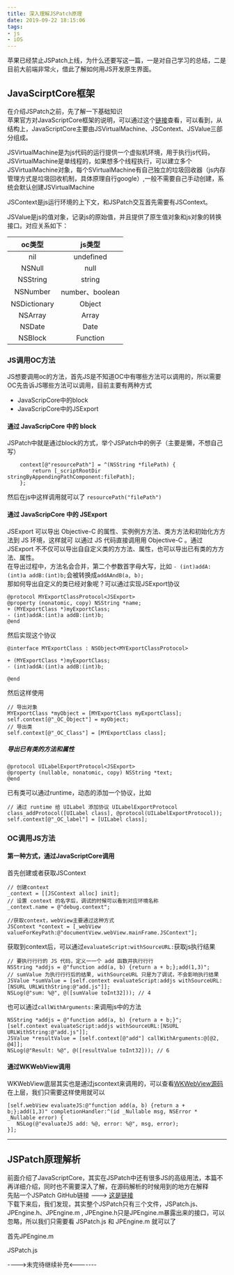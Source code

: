 ```yaml
---
title: 深入理解JSPatch原理
date: 2019-09-22 18:15:06
tags: 
- js
- iOS
---
```


苹果已经禁止JSPatch上线，为什么还要写这一篇，一是对自己学习的总结，二是目前大前端非常火，借此了解如何用JS开发原生界面。  
## JavaScirptCore框架
在介绍JSPatch之前，先了解一下基础知识  
苹果官方对JavaScriptCore框架的说明，可以通过这个[链接](https://developer.apple.com/documentation/javascriptcore?language=occ)查看，可以看到，从结构上，JavaScriptCore主要由JSVirtualMachine、JSContext、JSValue三部分组成。  

JSVirtualMachine是为js代码的运行提供一个虚拟机环境，用于执行js代码，JSVirtualMachine是单线程的，如果想多个线程执行，可以建立多个JSVirtualMachine对象，每个SVirtualMachine有自己独立的垃圾回收器（js内存管理方式是垃圾回收机制，具体原理自行google）,一般不需要自己手动创建，系统会默认创建JSVirtualMachine  

JSContext是js运行环境的上下文，和JSPatch交互首先需要有JSContext。  

JSValue是js的值对象，记录js的原始值，并且提供了原生值对象和js对象的转换接口。对应关系如下：

oc类型 | js类型 
:-: | :-: 
nil | undefined |
NSNull | null | 
NSString | string | 
NSNumber | number、boolean | 
NSDictionary | Object | 
NSArray | Array | 
NSDate | Date | 
NSBlock | Function | 

### JS调用OC方法
JS想要调用oc的方法，首先JS是不知道OC中有哪些方法可以调用的，所以需要OC先告诉JS哪些方法可以调用，目前主要有两种方式
+ JavaScripCore中的block
+ JavaScripCore中的JSExport

#### 通过 JavaScripCore 中的 block
JSPatch中就是通过block的方式，举个JSPatch中的例子（主要是懒，不想自己写）
```
    context[@"resourcePath"] = ^(NSString *filePath) {
        return [_scriptRootDir stringByAppendingPathComponent:filePath];
    };
```
然后在js中这样调用就可以了
`resourcePath("filePath")`

#### 通过 JavaScripCore 中的 JSExport
JSExport 可以导出 Objective-C 的属性、实例例⽅方法、类⽅方法和初始化⽅方法到 JS 环境，这样就可 以通过 JS 代码直接调⽤用 Objective-C 。通过 JSExport 不不仅可以导出⾃自定义类的⽅方法、属性，也可以导出已有类的⽅方法、属性。  
在导出过程中，方法名会合并，第二个参数首字母大写，比如
`- (int)addA:(int)a addB:(int)b;`会被转换成`addAAndB(a, b);`  
那如何导出自定义的类已经对象呢？可以通过实现JSExport协议
```
@protocol MYExportClassProtocol<JSExport>
@property (nonatomic, copy) NSString *name;
+ (MYExportClass *)myExportClass;
- (int)addA:(int)a addB:(int)b;
@end
```
然后实现这个协议
```
@interface MYExportClass : NSObject<MYExportClassProtocol>

+ (MYExportClass *)myExportClass;
- (int)addA:(int)a addB:(int)b;

@end
```
然后这样使用
```
// 导出对象
MYExportClass *myObject = [MYExportClass myExportClass]; 
self.context[@"_OC_Object"] = myObject;
// 导出类
self.context[@"_OC_Class"] = [MYExportClass class];
```

##### 导出已有类的方法和属性
```
@protocol UILabelExportProtocol<JSExport>
@property (nullable, nonatomic, copy) NSString *text;
@end
```
已有类可以通过runtime，动态的添加一个协议，比如
```
// 通过 runtime 给 UILabel 添加协议 UILabelExportProtocol class_addProtocol([UILabel class], @protocol(UILabelExportProtocol));
self.context[@"_OC_label"] = [UILabel class];
```

### OC调用JS方法
#### 第一种方式，通过JavaScriptCore调用
首先创建或者获取JSContext
```
// 创建context
_context = [[JSContext alloc] init]; 
// 设置 context 的名字后，调试的时候可以看到对应环境名称
_context.name = @"debug.context";

//获取context，webView主要通过这种方式
JSContext *context = [_webView valueForKeyPath:@"documentView.webView.mainFrame.JSContext"];
```
获取到context后，可以通过`evaluateScript:withSourceURL:`获取js执行结果
```
// 要执⾏行行的 JS 代码，定义⼀一个 add 函数并执⾏行行
NSString *addjs = @"function add(a, b) {return a + b;};add(1,3)";
// sumValue 为执⾏行行后的结果, withSourceURL 只是为了调试，不会影响执行结果
JSValue *sumValue = [self.context evaluateScript:addjs withSourceURL: [NSURL URLWithString:@"add.js"]];
NSLog(@"sum: %@", @([sumValue toInt32])); // 4
```
也可以通过`callWithArguments:`来调用js中的方法
```
NSString *addjs = @"function add(a, b) {return a + b;}";
[self.context evaluateScript:addjs withSourceURL:[NSURL
URLWithString:@"add.js"]];
JSValue *resultValue = [self.context[@"add"] callWithArguments:@[@2, @4]];
NSLog(@"Result: %@", @([resultValue toInt32])); // 6
```

#### 通过WKWebView调用
WKWebView底层其实也是通过jscontext来调用的，可以查看[WKWebView源码](https://opensource.apple.com/source/WebKit2/WebKit2-7605.3.8/UIProcess/API/Cocoa/WKWebView.mm.auto.html)  
在上层，我们只需要这样使用就可以
```
[self.webView evaluateJS:@"function add(a, b) {return a + b;};add(1,3)" completionHandler:^(id _Nullable msg, NSError * _Nullable error) {
   NSLog(@"evaluateJS add: %@, error: %@", msg, error);
}];
```
******

## JSPatch原理解析
前面介绍了JavaScriptCore，其实在JSPatch中还有很多JS的高级用法，本篇不再详细介绍，同时也不需要深入了解，在源码解析的时候用到的地方在解释  
先贴一个JSPatch GitHub链接 ---> [这是链接](https://github.com/bang590/JSPatch)  
下载下来后，我们发现，其实整个JSPatch只有三个文件，JSPatch.js、JPEngine.h、JPEngine.m , JPEngine.h只是JPEngine.m暴露出来的接口，可以忽略，所以我们只需要看 JSPatch.js 和 JPEngine.m 就可以了  

首先JPEngine.m

JSPatch.js  

---->未完待继续补充<-------